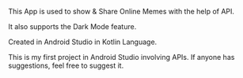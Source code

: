 This App is used to show & Share Online Memes with the help of API.



It also supports the Dark Mode feature.


Created in Android Studio in Kotlin Language.


This is my first project in Android Studio involving APIs. If anyone has suggestions, feel free to suggest it.

